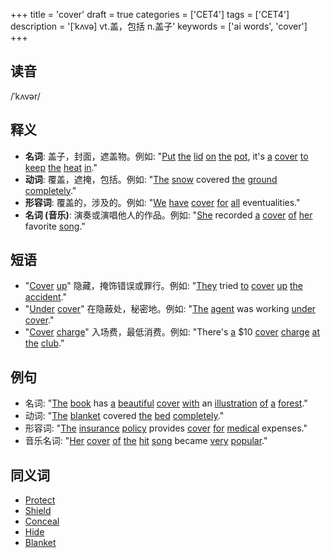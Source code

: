 +++
title = 'cover'
draft = true
categories = ['CET4']
tags = ['CET4']
description = '[ˈkʌvə] vt.盖，包括 n.盖子'
keywords = ['ai words', 'cover']
+++

## 读音
/ˈkʌvər/

## 释义
- **名词**: 盖子，封面，遮盖物。例如: "[Put](/zh/post/put/) [the](/zh/post/the/) [lid](/zh/post/lid/) [on](/zh/post/on/) [the](/zh/post/the/) [pot](/zh/post/pot/), it's [a](/zh/post/a/) [cover](/zh/post/cover/) [to](/zh/post/to/) [keep](/zh/post/keep/) [the](/zh/post/the/) [heat](/zh/post/heat/) [in](/zh/post/in/)."
- **动词**: 覆盖，遮掩，包括。例如: "[The](/zh/post/the/) [snow](/zh/post/snow/) covered [the](/zh/post/the/) [ground](/zh/post/ground/) [completely](/zh/post/completely/)."
- **形容词**: 覆盖的，涉及的。例如: "[We](/zh/post/we/) [have](/zh/post/have/) [cover](/zh/post/cover/) [for](/zh/post/for/) [all](/zh/post/all/) eventualities."
- **名词 (音乐)**: 演奏或演唱他人的作品。例如: "[She](/zh/post/she/) recorded [a](/zh/post/a/) [cover](/zh/post/cover/) [of](/zh/post/of/) [her](/zh/post/her/) favorite [song](/zh/post/song/)."

## 短语
- "[Cover](/zh/post/cover/) [up](/zh/post/up/)" 隐藏，掩饰错误或罪行。例如: "[They](/zh/post/they/) tried [to](/zh/post/to/) [cover](/zh/post/cover/) [up](/zh/post/up/) [the](/zh/post/the/) [accident](/zh/post/accident/)."
- "[Under](/zh/post/under/) [cover](/zh/post/cover/)" 在隐蔽处，秘密地。例如: "[The](/zh/post/the/) [agent](/zh/post/agent/) was working [under](/zh/post/under/) [cover](/zh/post/cover/)."
- "[Cover](/zh/post/cover/) [charge](/zh/post/charge/)" 入场费，最低消费。例如: "There's [a](/zh/post/a/) $10 [cover](/zh/post/cover/) [charge](/zh/post/charge/) [at](/zh/post/at/) [the](/zh/post/the/) [club](/zh/post/club/)."

## 例句
- 名词: "[The](/zh/post/the/) [book](/zh/post/book/) has [a](/zh/post/a/) [beautiful](/zh/post/beautiful/) [cover](/zh/post/cover/) [with](/zh/post/with/) an [illustration](/zh/post/illustration/) [of](/zh/post/of/) [a](/zh/post/a/) [forest](/zh/post/forest/)."
- 动词: "[The](/zh/post/the/) [blanket](/zh/post/blanket/) covered [the](/zh/post/the/) [bed](/zh/post/bed/) [completely](/zh/post/completely/)."
- 形容词: "[The](/zh/post/the/) [insurance](/zh/post/insurance/) [policy](/zh/post/policy/) provides [cover](/zh/post/cover/) [for](/zh/post/for/) [medical](/zh/post/medical/) expenses."
- 音乐名词: "[Her](/zh/post/her/) [cover](/zh/post/cover/) [of](/zh/post/of/) [the](/zh/post/the/) [hit](/zh/post/hit/) [song](/zh/post/song/) became [very](/zh/post/very/) [popular](/zh/post/popular/)."

## 同义词
- [Protect](/zh/post/protect/)
- [Shield](/zh/post/shield/)
- [Conceal](/zh/post/conceal/)
- [Hide](/zh/post/hide/)
- [Blanket](/zh/post/blanket/)

